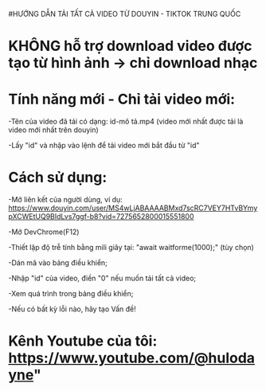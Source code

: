 #HƯỚNG DẪN TẢI TẤT CẢ VIDEO TỪ DOUYIN - TIKTOK TRUNG QUỐC


# KHÔNG hỗ trợ download video được tạo từ hình ảnh -> chỉ download nhạc


# Tính năng mới - Chỉ tải video mới:
-Tên của video đã tải có dạng: id-mô tả.mp4 (video mới nhất được tải là video mới nhất trên douyin)

-Lấy "id" và nhập vào lệnh để tải video mới bắt đầu từ "id"


# Cách sử dụng:
-Mở liên kết của người dùng, ví dụ: https://www.douyin.com/user/MS4wLjABAAAABMxd7scRC7VEY7HTvBYmypXCWEtUQ9BIdLvs7ggf-b8?vid=7275652800015551800

-Mở DevChrome(F12)

-Thiết lập độ trễ tính bằng mili giây tại: "await waitforme(1000);" (tùy chọn)

-Dán mã vào bảng điều khiển;

-Nhập "id" của video, điền "0" nếu muốn tải tất cả video;

-Xem quá trình trong bảng điều khiển;

-Nếu có bất kỳ lỗi nào, hãy tạo Vấn đề!


# Kênh Youtube của tôi: https://www.youtube.com/@hulodayne"
